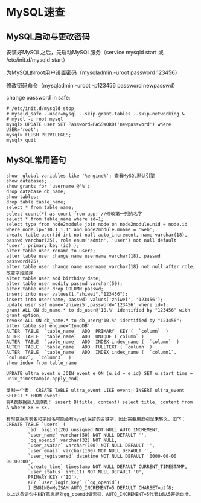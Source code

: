 # MySQL速查

## MySQL启动与更改密码

安装好MySQL之后，先启动MySQL服务（service mysqld start 或 /etc/init.d/mysqld start）

为MySQL的root用户设置密码（mysqladmin -uroot password 123456）

修改密码命令（mysqladmin -uroot -p123456 password newpasswd）

change password in safe:

    # /etc/init.d/mysqld stop
    # mysqld_safe --user=mysql --skip-grant-tables --skip-networking &
    # mysql -u root mysql
    mysql> UPDATE user SET Password=PASSWORD('newpassword') where USER='root';
    mysql> FLUSH PRIVILEGES;
    mysql> quit

## MySQL常用语句

    show  global variables like '%engine%'; 查看MySQL默认引擎
    show databases;
    show grants for 'username'@'%';
    drop database db_name;
    show tables;
    drop table table_name;
    select * from table_name;
    select count(*) as count from app; //修改第一列的名字
    select * from table_name where id=1;
    select type from node2module join node on node2module.nid = node.id where node.ip='10.1.1.1' and node2module.mname = 'web';
    create table user(id int not null auto_increment, name varchar(18), passwd varchar(25), role enum('admin', 'user') not null default 'user', primary key (id) );
    alter table user rename to users;
    alter table user change name username varchar(18), passwd password(25);
    alter table user change name username varchar(18) not null after role; 改变字段顺序
    alter table user add birthday date;
    alter table user modify passwd varchar(50);
    alter table user drop COLUMN passwd;
    insert into user values(1,"zhiwei","123456");
    insert into user(name, passwd) values('zhiwei', '123456');
    update user set name='zhiwei5',password='123456' where id=1;
    grant ALL ON db_name.* to db_user@'10.%' identified by "123456" with grant option;
    revoke ALL ON db_name.* to db_user@'10.%' identified by "123456";
    alter table set engine='InnoDB'
    ALTER  TABLE  `table_name`  ADD  PRIMARY  KEY (  `column`  )
    ALTER  TABLE  `table_name`  ADD  UNIQUE (`column` )
    ALTER  TABLE  `table_name`  ADD  INDEX index_name (  `column`  )
    ALTER  TABLE  `table_name`  ADD  FULLTEXT ( `column` )
    ALTER  TABLE  `table_name`  ADD  INDEX index_name (  `column1`,  `column2`,  `column3`  )
    show index from table_name

    UPDATE ultra_event u JOIN event e ON (u.id = e.id) SET u.start_time = unix_timestamp(e.apply_end)

    复制一个表： CREATE TABLE ultra_event LIKE event; INSERT ultra_event SELECT * FROM event;
    将A表数据插入到B表： insert B(title, content) select title, content from A where xx = xx.

    有时数据库表名和字段名可能会有mysql保留的关键字，因此需要用反引呈来转义，如下：
    CREATE TABLE `users` (
            `id` bigint(20) unsigned NOT NULL AUTO_INCREMENT,
            `user_name` varchar(50) NOT NULL DEFAULT '',
            `qq_openid` varchar(32) NOT NULL,
            `user_avatar` varchar(100) NOT NULL DEFAULT '',
            `user_email` varchar(100) NOT NULL DEFAULT '',
            `user_registered` datetime NOT NULL DEFAULT '0000-00-00 00:00:00',
            `create_time` timestamp NOT NULL DEFAULT CURRENT_TIMESTAMP,
            `user_status` int(11) NOT NULL DEFAULT '0',
            PRIMARY KEY (`ID`),
            KEY `user_login_key` (`qq_openid`)
            ) ENGINE=MyISAM AUTO_INCREMENT=5 DEFAULT CHARSET=utf8;
    以上这条语句中KEY意思是对qq_openid做索引，AUTO_INCREMENT=5代表id从5开始自增。
